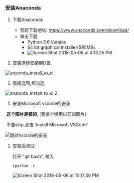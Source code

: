 

### 安装Anaconda

1. 下载Anaconda:
   - 官网下载地址: https://www.anaconda.com/download/
   - 单击下载
     - Python 3.6 Version
     - 64 bit graphical installer(595MB).
     - ![Screen Shot 2018-05-06 at 4.13.25 PM](https://ws1.sinaimg.cn/large/006tKfTcly1fr1p71zm1pj30p00fi75k.jpg)


1. 安装选择安装到D盘.

![anacoda_install_to_d](https://ws3.sinaimg.cn/large/006tNc79ly1fp6ukcbk2sj30i60bp40l.jpg)



1. 高级选项,都勾选

![anacoda_install_to_d_2](https://ws3.sinaimg.cn/large/006tNc79ly1fp6uksnlxaj30dt0awq4d.jpg)

1. 安装Microsoft vscode的安装

​         **这个图片是错的**, (我偷个懒用以前的图片)

​         不要skip,点击 'install Microsoft VSCode'

![跳过vscode的安装](https://ws4.sinaimg.cn/large/006tNc79ly1fp6ukr842cj30ef0bhta6.jpg)



1. 安装后测试:

   打开 "git bash", 输入

   ```python
   ipython -i
   ```

   ![Screen Shot 2018-05-06 at 10.17.40 PM](https://ws2.sinaimg.cn/large/006tKfTcly1fr1zektowij31a60sojzi.jpg)

   ​

